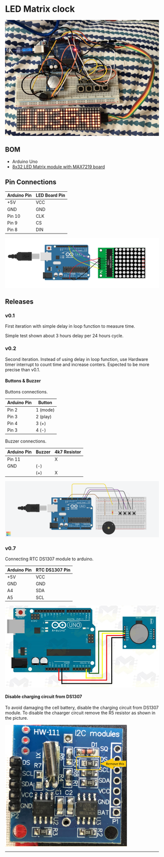 # LED Matrix clock

![Picture of the Project][capture-img-v07]

## BOM

* Arduino Uno
* [8x32 LED Matrix module with MAX7219 board][amz-led]

## Pin Connections

|Arduino Pin| LED Board Pin|
|-----------|--------------|
| +5V       |    VCC       |
| GND       |    GND       |
| Pin 10    |    CLK       |
| Pin  9    |    CS        |
| Pin  8    |    DIN       |

![Connection Diagram][MAX7219]

## Releases

### v0.1

  First iteration with simple delay in loop function to measure time.

  Simple test shown about 3 hours delay per 24 hours cycle. 

### v0.2

  Second iteration. Instead of using delay in loop function, use Hardware timer interrupt to count time
  and increase conters. Espected to be more precise than v0.1.
  
####  Buttons & Buzzer

  Buttons connections.

  |Arduino Pin|Button    |
  |-----------|----------|
  | Pin 2     | 1 (mode) |
  | Pin 3     | 2 (play) |
  | Pin 4     | 3 (+)    |
  | Pin 3     | 4 (-)    |

  Buzzer connections.

  |Arduino Pin| Buzzer   | 4k7 Resistor |
  |-----------|----------|--------------|
  | Pin 11    |          |     X        |
  | GND       |   (-)    |              |
  |           |   (+)    |     X        |
  
  ![Buttons diagram][buttons]

### v0.7

  Connecting RTC DS1307 module to arduino.

  |Arduino Pin|RTC DS1307 Pin|
  |-----------|--------------|
  | +5V       | VCC          |
  | GND       | GND          |
  | A4        | SDA          |
  | A5        | SCL          |

  ![Connection Diagram][DS1307]

#### Disable charging circuit from DS1307

  To avoid damaging the cell battery, disable the charging circuit from DS1307 module. To disable the chaarger circuit
  remove the R5 resistor as shown in the picture.

  [<img src="images/DS1307_Disable_charger.png" width="400" />][DS1307_charger]

----
[capture-img-v07]: images/capture.jpg "Capture"
[amz-led]: https://www.amazon.com/MAX7219-Control-Display-Max7219-Controller/dp/B07GWV2GD7
[MAX7219]: images/max7219_led_matrix_32x8.png "LED_MATRIX_32x8"
[buttons]: images/Arduino_buttons.png "Buttons"
[DS1307]: images/arduino_rtc_ds1307.jpg "Realtime Clock"
[DS1307_charger]: images/DS1307_Disable_charger.png "Disable DS1307 charger"